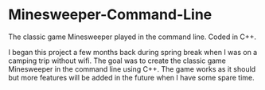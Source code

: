 # Minesweeper-Command-Line

The classic game Minesweeper played in the command line. Coded in C++.

I began this project a few months back during spring break when I was on a camping trip without wifi. The goal was to create the classic game Minesweeper in the command line using C++. The game works as it should but more features will be added in the future when I have some spare time.
